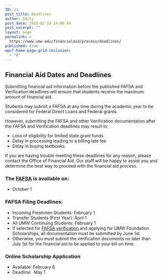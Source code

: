 ```yaml
---
ID: 21
post_title: Deadlines
author: Emily
post_date: 2016-02-10 14:00:44
post_excerpt: ""
layout: page
permalink: >
  https://www.umw.edu/financialaid/process/deadlines/
published: true
wpcf-home-page-grid-inclusion:
  - "0"
---
```

<h2>Financial Aid Dates and Deadlines</h2>
Submitting financial aid information before the published FAFSA and Verification deadlines will ensure that students receive the maximum amount of financial aid.

Students may submit a FAFSA at any time during the academic year to be considered for Federal Direct Loans and Federal grants.

However, submitting the FAFSA and other Verification documentation after the FAFSA and Verification deadlines may result in:
<ul>
 	<li>Loss of eligibility for limited state grant funds</li>
 	<li>Delay in processing leading to a billing late fee</li>
 	<li>Delay in buying textbooks</li>
</ul>
If you are having trouble meeting these deadlines for any reason, please contact the Office of Financial Aid. Our staff will be happy to assist you and determine the best way to proceed with the financial aid process.
<h3>The <a href="http://fafsa.ed.gov">FAFSA</a> is available on:</h3>
<ul>
 	<li>October 1</li>
</ul>
<h3>FAFSA Filing Deadlines:</h3>
<ul>
 	<li>Incoming Freshmen Students: February 1</li>
 	<li>Transfer Students (First Year): April 1</li>
 	<li>All UMW Continuing Students: February 1</li>
 	<li>If selected for <a href="http://www.umw.edu/financialaid/process/verification/">FAFSA verification</a> and applying for UMW Foundation Scholarships, all documentation must be submitted by June 1st.</li>
 	<li>Otherwise, you must submit the verification documents no later than July 1st for the financial aid to be applied to your bill on time.</li>
</ul>
<h3>Online Scholarship Application</h3>
<ul>
 	<li>Available: February 6</li>
 	<li>Deadline:  May 1</li>
</ul>
&nbsp;